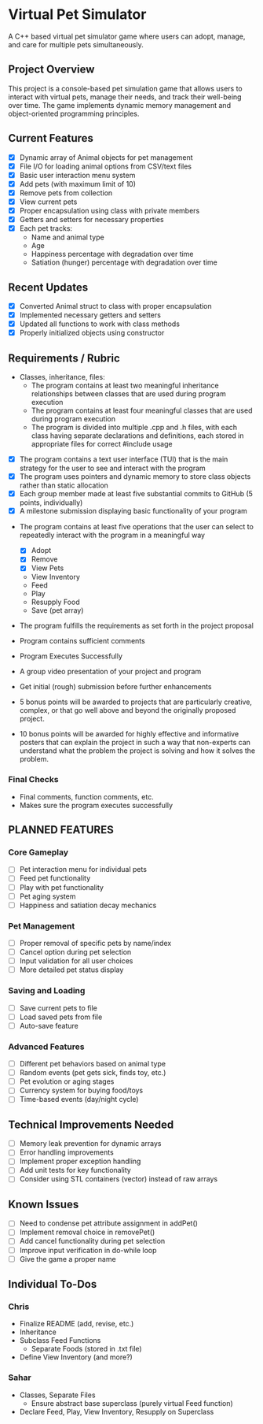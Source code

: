 # Virtual Pet Simulator

A C++ based virtual pet simulator game where users can adopt, manage, and care for multiple pets simultaneously.

## Project Overview

This project is a console-based pet simulation game that allows users to interact with virtual pets, manage their needs, and track their well-being over time. The game implements dynamic memory management and object-oriented programming principles.

## Current Features

- [x] Dynamic array of Animal objects for pet management
- [x] File I/O for loading animal options from CSV/text files
- [x] Basic user interaction menu system
- [x] Add pets (with maximum limit of 10)
- [x] Remove pets from collection
- [x] View current pets
- [x] Proper encapsulation using class with private members
- [x] Getters and setters for necessary properties
- [x] Each pet tracks:
  - Name and animal type
  - Age
  - Happiness percentage with degradation over time
  - Satiation (hunger) percentage with degradation over time

## Recent Updates

- [x] Converted Animal struct to class with proper encapsulation
- [x] Implemented necessary getters and setters
- [x] Updated all functions to work with class methods
- [x] Properly initialized objects using constructor

## Requirements / Rubric

- Classes, inheritance, files:
  - The program contains at least two meaningful inheritance relationships between classes that are
  used during program execution
  - The program contains at least four meaningful classes that are used during program execution
  - The program is divided into multiple .cpp and .h files, with each class having separate declarations
  and definitions, each stored in appropriate files for correct #include usage
- [x] The program contains a text user interface (TUI) that is the main strategy for the user to see and interact with the program
- [x] The program uses pointers and dynamic memory to store class objects rather than static allocation
- [x] Each group member made at least five substantial commits to GitHub (5 points, individually)
- [x] A milestone submission displaying basic functionality of your program
- The program contains at least five operations that the user can select to repeatedly interact with the
program in a meaningful way
  - [x] Adopt
  - [x] Remove
  - [x] View Pets
  - View Inventory
  - Feed
  - Play
  - Resupply Food
  - Save (pet array)
- The program fulfills the requirements as set forth in the project proposal
- Program contains sufficient comments
- Program Executes Successfully
- A group video presentation of your project and program
- Get initial (rough) submission before further enhancements

- 5 bonus points will be awarded to projects that are particularly creative, complex, or that go well above and
beyond the originally proposed project.
- 10 bonus points will be awarded for highly effective and informative posters that can explain the project in
such a way that non-experts can understand what the problem the project is solving and how it solves the
problem.

### Final Checks
- Final comments, function comments, etc.
- Makes sure the program executes successfully

## PLANNED FEATURES

### Core Gameplay
- [ ] Pet interaction menu for individual pets
- [ ] Feed pet functionality
- [ ] Play with pet functionality
- [ ] Pet aging system
- [ ] Happiness and satiation decay mechanics

### Pet Management
- [ ] Proper removal of specific pets by name/index
- [ ] Cancel option during pet selection
- [ ] Input validation for all user choices
- [ ] More detailed pet status display

### Saving and Loading
- [ ] Save current pets to file
- [ ] Load saved pets from file
- [ ] Auto-save feature

### Advanced Features
- [ ] Different pet behaviors based on animal type
- [ ] Random events (pet gets sick, finds toy, etc.)
- [ ] Pet evolution or aging stages
- [ ] Currency system for buying food/toys
- [ ] Time-based events (day/night cycle)

## Technical Improvements Needed

- [ ] Memory leak prevention for dynamic arrays
- [ ] Error handling improvements
- [ ] Implement proper exception handling
- [ ] Add unit tests for key functionality
- [ ] Consider using STL containers (vector) instead of raw arrays

## Known Issues
- [ ] Need to condense pet attribute assignment in addPet()
- [ ] Implement removal choice in removePet()
- [ ] Add cancel functionality during pet selection
- [ ] Improve input verification in do-while loop
- [ ] Give the game a proper name

## Individual To-Dos

### Chris
- Finalize README (add, revise, etc.)
- Inheritance
- Subclass Feed Functions
  - Separate Foods (stored in .txt file)
- Define View Inventory (and more?)

### Sahar
- Classes, Separate Files
  - Ensure abstract base superclass (purely virtual Feed function)
- Declare Feed, Play, View Inventory, Resupply on Superclass